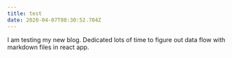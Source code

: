 ```yaml
---
title: test
date: 2020-04-07T08:30:52.704Z
---
```

I am testing my new blog. Dedicated lots of time to figure out data flow with markdown files in react app.